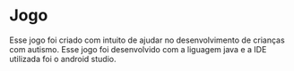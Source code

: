 # Jogo
Esse jogo foi criado com intuito de ajudar no desenvolvimento de crianças com autismo. Esse jogo foi desenvolvido  com a liguagem java  e  a IDE utilizada foi o android studio.
